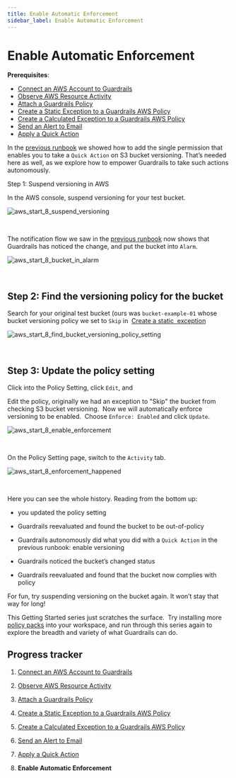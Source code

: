 ```yaml
---
title: Enable Automatic Enforcement
sidebar_label: Enable Automatic Enforcement
---
```





# Enable Automatic Enforcement

**Prerequisites**:

- [Connect an AWS Account to Guardrails](/guardrails/docs/getting-started/getting-started-aws/connect-an-account/)
- [Observe AWS Resource Activity](/guardrails/docs/getting-started/getting-started-aws/observe-aws-activity/)
- [Attach a Guardrails Policy](/guardrails/docs/getting-started/getting-started-aws/attach-a-policy/)
- [Create a Static Exception to a Guardrails AWS Policy](/guardrails/docs/getting-started/getting-started-aws/create-static-exception/)
- [Create a Calculated Exception to a Guardrails AWS Policy](/guardrails/docs/getting-started/getting-started-aws/create-calculated-exception/)
- [Send an Alert to Email](/guardrails/docs/getting-started/getting-started-aws/send-alert-to-email/)
- [Apply a Quick Action](/guardrails/docs/getting-started/getting-started-aws/apply-quick-action/)


In the [previous runbook](/guardrails/docs/getting-started/getting-started-aws/apply-quick-action) we showed how to add the single permission that enables you to take a `Quick Action` on S3 bucket versioning. That’s needed here as well, as we explore how to empower Guardrails to take such actions autonomously.

Step 1: Suspend versioning in AWS

In the AWS console, suspend versioning for your test bucket.
<p><img alt="aws_start_8_suspend_versioning" src="/images/docs/guardrails/getting-started/getting-started-aws/enable-enforcement/aws-start-8-suspend-versioning.png"/></p><br/>

The notification flow we saw in the [previous runbook](/guardrails/docs/getting-started/getting-started-aws/apply-quick-action) now shows that Guardrails has noticed the change, and put the bucket into `Alarm`.
<p><img alt="aws_start_8_bucket_in_alarm" src="/images/docs/guardrails/getting-started/getting-started-aws/enable-enforcement/aws-start-8-bucket-in-alarm.png"/></p><br/>




## Step 2: Find the versioning policy for the bucket

Search for your original test bucket (ours was `bucket-example-01` whose bucket versioning policy we set to `Skip` in  [Create a static  exception](/guardrails/docs/getting-started/getting-started-aws/create-static-exception)
<p><img alt="aws_start_8_find_bucket_versioning_policy_setting" src="/images/docs/guardrails/getting-started/getting-started-aws/enable-enforcement/aws-start-8-find-bucket-versioning-policy-setting.png"/></p><br/>

## Step 3: Update the policy setting

Click into the Policy Setting, click `Edit`, and

Edit the policy, originally we had an exception to "Skip" the bucket from checking S3 bucket versioning.  Now we will automatically enforce versioning to be enabled.  Choose `Enforce: Enabled` and click `Update`.
<p><img alt="aws_start_8_enable_enforcement" src="/images/docs/guardrails/getting-started/getting-started-aws/enable-enforcement/aws-start-8-enable-enforcement.png"/></p><br/>

On the Policy Setting page, switch to the `Activity` tab.
<p><img alt="aws_start_8_enforcement_happened" src="/images/docs/guardrails/getting-started/getting-started-aws/enable-enforcement/aws-start-8-enforcement-happened.png"/></p><br/>

Here you can see the whole history. Reading from the bottom up:

- you updated the policy setting

- Guardrails reevaluated and found the bucket to be out-of-policy

- Guardrails autonomously did what you did with a `Quick Action` in the previous runbook: enable versioning

- Guardrails noticed the bucket’s changed status

- Guardrails reevaluated and found that the bucket now complies with policy

For fun, try suspending versioning on the bucket again. It won’t stay that way for long!

This Getting Started series just scratches the surface.  Try installing more [policy packs](https://hub.guardrails.com) into your workspace, and run through this series again to explore the breadth and variety of what Guardrails can do.


## Progress tracker

1. [Connect an AWS Account to Guardrails](/guardrails/docs/getting-started/getting-started-aws/connect-an-account/)

2. [Observe AWS Resource Activity](/guardrails/docs/getting-started/getting-started-aws/observe-aws-activity/)

3. [Attach a Guardrails Policy](/guardrails/docs/getting-started/getting-started-aws/attach-a-policy/)

4. [Create a Static Exception to a Guardrails AWS Policy](/guardrails/docs/getting-started/getting-started-aws/create-static-exception/)

5. [Create a Calculated Exception to a Guardrails AWS Policy](/guardrails/docs/getting-started/getting-started-aws/create-calculated-exception/)

6. [Send an Alert to Email](/guardrails/docs/getting-started/getting-started-aws/send-alert-to-email/)

7. [Apply a Quick Action](/guardrails/docs/getting-started/getting-started-aws/apply-quick-action/)

8. **Enable Automatic Enforcement**
